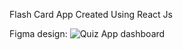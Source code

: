 Flash Card App Created Using React Js

Figma design: ![Quiz App dashboard](https://github.com/user-attachments/assets/a085e3f8-9466-4554-91f2-62fe53e4e055)

